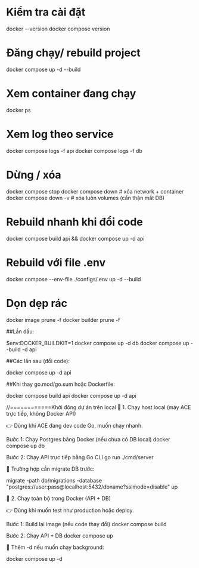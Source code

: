# Kiểm tra cài đặt
docker --version
docker compose version

# Đăng chạy/ rebuild project
docker compose up -d --build

# Xem container đang chạy
docker ps

# Xem log theo service
docker compose logs -f api
docker compose logs -f db

# Dừng / xóa
docker compose stop
docker compose down        # xóa network + container
docker compose down -v     # xóa luôn volumes (cẩn thận mất DB)

# Rebuild nhanh khi đổi code
docker compose build api && docker compose up -d api

# Rebuild với file .env
docker compose --env-file ./configs/.env up -d --build


# Dọn dẹp rác
docker image prune -f
docker builder prune -f

##Lần đầu:

$env:DOCKER_BUILDKIT=1
docker compose up -d db
docker compose up --build -d api


##Các lần sau (đổi code):

docker compose up -d api


##Khi thay go.mod/go.sum hoặc Dockerfile:

docker compose build api
docker compose up -d api

//============Khởi động dự án trên local
🔹 1. Chạy host local (máy ACE trực tiếp, không Docker API)

👉 Dùng khi ACE đang dev code Go, muốn chạy nhanh.

Bước 1: Chạy Postgres bằng Docker (nếu chưa có DB local)
docker compose up db

Bước 2: Chạy API trực tiếp bằng Go CLI
go run ./cmd/server


📌 Trường hợp cần migrate DB trước:

migrate -path db/migrations -database "postgres://user:pass@localhost:5432/dbname?sslmode=disable" up


🔹 2. Chạy toàn bộ trong Docker (API + DB)

👉 Dùng khi muốn test như production hoặc deploy.

Bước 1: Build lại image (nếu code thay đổi)
docker compose build

Bước 2: Chạy API + DB
docker compose up


📌 Thêm -d nếu muốn chạy background:

docker compose up -d